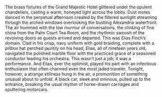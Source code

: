 The brass fixtures of the Grand Majestic Hotel glittered under the opulent chandeliers, casting a warm, honeyed light across the lobby.  Dust motes danced in the perpetual afternoon created by the filtered sunlight streaming through the arched windows overlooking the bustling Alexandria waterfront.  The air hummed with the low murmur of conversations, the clinking of fine china from the Palm Court Tea Room, and the rhythmic swoosh of the revolving doors as guests arrived and departed.  This was Elias Finch’s domain.  Clad in his crisp, navy uniform with gold braiding, complete with a pillbox hat perched jauntily on his head, Elias, all of nineteen years old, navigated the polished marble floor with the practiced grace of a seasoned conductor leading his orchestra. This wasn’t just a job; it was a performance. And Elias, ever the optimist, played his part with an infectious enthusiasm that often charmed even the most jaded traveler. Tonight, however, a strange stillness hung in the air, a premonition of something unusual about to unfold.  A black car, sleek and ominous, pulled up to the entrance, breaking the usual rhythm of horse-drawn carriages and sputtering motorcars.
